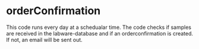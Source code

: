 # orderConfirmation

This code runs every day at a schedualar time. The code checks if samples are received in the labware-database and if an orderconfirmation is created. If not, an email will be sent out.
